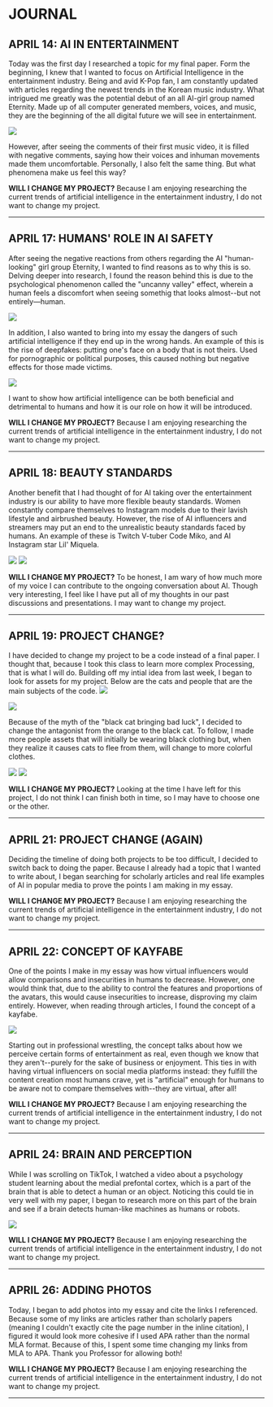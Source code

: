 # JOURNAL

## APRIL 14: AI IN ENTERTAINMENT

Today was the first day I researched a topic for my final paper. Form the beginning, I knew that I wanted to focus on Artificial Intelligence in the entertainment industry. Being and avid K-Pop fan, I am constantly updated with articles regarding the newest trends in the Korean music industry. What intrigued me greatly was the potential debut of an all AI-girl group named Eternity. Made up of all computer generated members, voices, and music, they are the beginning of the all digital future we will see in entertainment.

![](images/eternitykpop.jpeg)

However, after seeing the comments of their first music video, it is filled with negative comments, saying how their voices and inhuman movements made them uncomfortable. Personally, I also felt the same thing. But what phenomena make us feel this way?

**WILL I CHANGE MY PROJECT?** Because I am enjoying researching the current trends of artificial intelligence in the entertainment industry, I do not want to change my project.

---------------------------------------

## APRIL 17: HUMANS' ROLE IN AI SAFETY

After seeing the negative reactions from others regarding the AI "human-looking" girl group Eternity, I wanted to find reasons as to why this is so. Delving deeper into research, I found the reason behind this is due to the psychological phenomenon called the "uncanny valley" effect, wherein a human feels a discomfort when seeing somethig that looks almost--but not entirely––human.

![](images/uncannyvalley.jpg)

In addition, I also wanted to bring into my essay the dangers of such artificial intelligence if they end up in the wrong hands. An example of this is the rise of deepfakes: putting one's face on a body that is not theirs. Used for pornographic or political purposes, this caused nothing but negative effects for those made victims.

![](images/deepfake.jpg)

I want to show how artificial intelligence can be both beneficial and detrimental to humans and how it is our role on how it will be introduced.

**WILL I CHANGE MY PROJECT?** Because I am enjoying researching the current trends of artificial intelligence in the entertainment industry, I do not want to change my project.

---------------------------------------

## APRIL 18: BEAUTY STANDARDS

Another benefit that I had thought of for AI taking over the entertainment industry is our ability to have more flexible beauty standards. Women constantly compare themselves to Instagram models due to their lavish lifestyle and airbrushed beauty. However, the rise of AI influencers and streamers may put an end to the unrealistic beauty standards faced by humans. An example of these is Twitch V-tuber Code Miko, and AI Instagram star Lil' Miquela.

![](images/codemiko.jpg)
![](images/lilmiquela.jpg)

**WILL I CHANGE MY PROJECT?** To be honest, I am wary of how much more of my voice I can contribute to the ongoing conversation about AI. Though very interesting, I feel like I have put all of my thoughts in our past discussions and presentations. I may want to change my project.

---------------------------------------

## APRIL 19: PROJECT CHANGE?

I have decided to change my project to be a code instead of a final paper. I thought that, because I took this class to learn more complex Processing, that is what I will do. Building off my intial idea from last week, I began to look for assets for my project. Below are the cats and people that are the main subjects of the code.
![](images/catz.png)

![](images/people.png)

Because of the myth of the "black cat bringing bad luck", I decided to change the antagonist from the orange to the black cat. To follow, I made more people assets that will initially be wearing black clothing but, when they realize it causes cats to flee from them, will change to more colorful clothes.

![](images/wearingblack.png)
![](images/evilblackcat.png)

**WILL I CHANGE MY PROJECT?** Looking at the time I have left for this project, I do not think I can finish both in time, so I may have to choose one or the other.

---------------------------------------

## APRIL 21: PROJECT CHANGE (AGAIN)

Deciding the timeline of doing both projects to be too difficult, I decided to switch back to doing the paper. Because I already had a topic that I wanted to write about, I began searching for scholarly articles and real life examples of AI in popular media to prove the points I am making in my essay.

**WILL I CHANGE MY PROJECT?** Because I am enjoying researching the current trends of artificial intelligence in the entertainment industry, I do not want to change my project.

---------------------------------------

## APRIL 22: CONCEPT OF KAYFABE

One of the points I make in my essay was how virtual influencers would allow comparisons and insecurities in humans to decrease. However, one would think that, due to the ability to control the features and proportions of the avatars, this would cause insecurities to increase, disproving my claim entirely. However, when reading through articles, I found the concept of a kayfabe.

![](images/kayfabe.jpg)

Starting out in professional wrestling, the concept talks about how we perceive certain forms of entertainment as real, even though we know that they aren't--purely for the sake of business or enjoyment. This ties in with having virtual influencers on social media platforms instead: they fulfill the content creation most humans crave, yet is "artificial" enough for humans to be aware not to compare themselves with--they are virtual, after all!

**WILL I CHANGE MY PROJECT?** Because I am enjoying researching the current trends of artificial intelligence in the entertainment industry, I do not want to change my project.

---------------------------------------

## APRIL 24: BRAIN AND PERCEPTION

While I was scrolling on TikTok, I watched a video about a psychology student learning about the medial prefontal cortex, which is a part of the brain that is able to detect a human or an object. Noticing this could tie in very well with my paper, I began to research more on this part of the brain and see if a brain detects human-like machines as humans or robots.

![](images/brain.png)

**WILL I CHANGE MY PROJECT?** Because I am enjoying researching the current trends of artificial intelligence in the entertainment industry, I do not want to change my project.

---------------------------------------

## APRIL 26: ADDING PHOTOS

Today, I began to add photos into my essay and cite the links I referenced. Because some of my links are articles rather than scholarly papers (meaning I couldn't exactly cite the page number in the inline citation), I figured it would look more cohesive if I used APA rather than the normal MLA format. Because of this, I spent some time changing my links from MLA to APA. Thank you Professor for allowing both!

**WILL I CHANGE MY PROJECT?** Because I am enjoying researching the current trends of artificial intelligence in the entertainment industry, I do not want to change my project.

---------------------------------------
